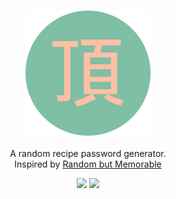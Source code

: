 <h3 align="center"><img src="./icon.png" alt="icon" height="200px"></h3>
<p align="center">A random recipe password generator.<br>Inspired by <a href="https://randombutmemorable.simplecast.com/episodes/nice-security-hollywood-terror-VPL7w0_R">Random but Memorable</a></p>

<p align="center">
<a href="https://app.netlify.com/sites/itadakimasu/deploys"><img src="https://api.netlify.com/api/v1/badges/c7cc711d-2e4f-47e9-817e-005e91c19417/deploy-status"/></a>
<a href="https://www.codacy.com/manual/AnalogCyan/itadakimasu?utm_source=github.com&amp;utm_medium=referral&amp;utm_content=AnalogCyan/itadakimasu&amp;utm_campaign=Badge_Grade"><img src="https://api.codacy.com/project/badge/Grade/cd0d0db628534ea39100c53b59553d50"/></a>
</p>

